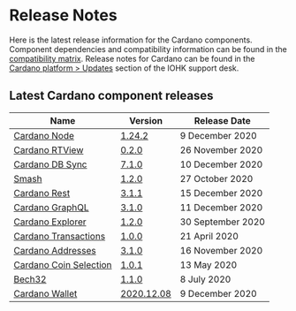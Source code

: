# Release Notes

Here is the latest release information for the Cardano components.
Component dependencies and compatibility information can be found in the [compatibility matrix](https://docs.cardano.org/en/latest/release-information/comp-matrix.html).
Release notes for Cardano can be found in the [Cardano platform > Updates](https://iohk.zendesk.com/hc/en-us/sections/360002160134-Updates) section of the IOHK support desk.

## Latest Cardano component releases

Name | Version | Release Date
-|-|-
[Cardano Node](https://github.com/input-output-hk/cardano-node) | [1.24.2](https://github.com/input-output-hk/cardano-node/releases/tag/1.24.2) | 9 December 2020
[Cardano RTView](https://github.com/input-output-hk/cardano-rt-view) | [0.2.0](https://github.com/input-output-hk/cardano-rt-view/releases/tag/0.2.0) | 26 November 2020
[Cardano DB Sync](https://github.com/input-output-hk/cardano-db-sync/releases) | [7.1.0](https://github.com/input-output-hk/cardano-db-sync/releases/tag/7.1.0) | 10 December 2020
[Smash](https://github.com/input-output-hk/smash) | [1.2.0](https://github.com/input-output-hk/smash/releases/tag/1.2.0) | 27 October 2020
[Cardano Rest](https://github.com/input-output-hk/cardano-rest) | [3.1.1](https://github.com/input-output-hk/cardano-rest/releases/tag/3.1.1) | 15 December 2020
[Cardano GraphQL](https://github.com/input-output-hk/cardano-graphql) | [3.1.0](https://github.com/input-output-hk/cardano-graphql/releases/tag/3.1.0) | 11 December 2020
[Cardano Explorer](https://github.com/input-output-hk/cardano-explorer-app) | [1.2.0](https://github.com/input-output-hk/cardano-explorer-app/releases/tag/1.2.0) | 30 September 2020
[Cardano Transactions](https://github.com/input-output-hk/cardano-transactions) | [1.0.0](https://github.com/input-output-hk/cardano-transactions/releases/tag/1.0.0) | 21 April 2020
[Cardano Addresses](https://github.com/input-output-hk/cardano-addresses) | [3.1.0](https://github.com/input-output-hk/cardano-addresses/releases/tag/3.1.0) | 16 November 2020
[Cardano Coin Selection](https://github.com/input-output-hk/cardano-coin-selection) | [1.0.1](https://github.com/input-output-hk/cardano-coin-selection/releases/tag/v1.0.1) | 13 May 2020
[Bech32](https://github.com/input-output-hk/bech32) | [1.1.0](https://github.com/input-output-hk/bech32/releases/tag/v1.1.0) | 8 July 2020
[Cardano Wallet](https://github.com/input-output-hk/cardano-wallet) | [2020.12.08](https://github.com/input-output-hk/cardano-wallet/releases/tag/v2020-12-08) | 9 December 2020


